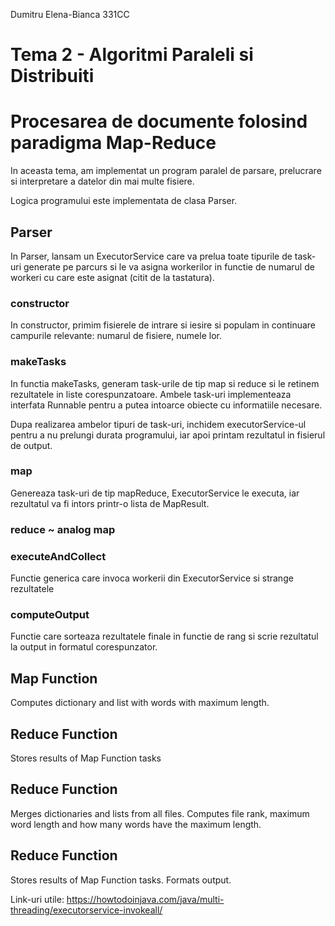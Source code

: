 Dumitru Elena-Bianca
331CC

# Tema 2 - Algoritmi Paraleli si Distribuiti
# Procesarea de documente folosind paradigma Map-Reduce

In aceasta tema, am implementat un program paralel de parsare, prelucrare si interpretare a datelor din mai multe fisiere.

Logica programului este implementata de clasa Parser.

## Parser

In Parser, lansam un ExecutorService care va prelua toate tipurile de task-uri
generate pe parcurs si le va asigna workerilor in functie de numarul de workeri
cu care este asignat (citit de la tastatura).

### constructor

In constructor, primim fisierele de intrare si iesire si populam in continuare 
campurile relevante: numarul de fisiere, numele lor.

### makeTasks

In functia makeTasks, generam task-urile de tip map si reduce si le retinem rezultatele in liste corespunzatoare. Ambele task-uri implementeaza interfata
Runnable pentru a putea intoarce obiecte cu informatiile necesare.

Dupa realizarea ambelor tipuri de task-uri, inchidem executorService-ul pentru
a nu prelungi durata programului, iar apoi printam rezultatul in fisierul de
output.

### map

Genereaza task-uri de tip mapReduce, ExecutorService le executa, iar rezultatul
va fi intors printr-o lista de MapResult.

### reduce ~ analog map

### executeAndCollect

Functie generica care invoca workerii din ExecutorService si strange rezultatele

### computeOutput

Functie care sorteaza rezultatele finale in functie de rang si scrie rezultatul
la output in formatul corespunzator.


## Map Function

Computes dictionary and list with words with maximum length.

## Reduce Function

Stores results of Map Function tasks

## Reduce Function

Merges dictionaries and lists from all files. Computes file rank, maximum word
length and how many words have the maximum length. 

## Reduce Function

Stores results of Map Function tasks. Formats output.



Link-uri utile:
https://howtodoinjava.com/java/multi-threading/executorservice-invokeall/






















